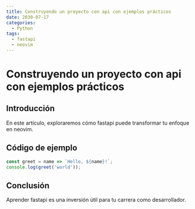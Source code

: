 ```yaml
---
title: Construyendo un proyecto con api con ejemplos prácticos
date: 2030-07-17
categories:
  - Python
tags:
  - fastapi
  - neovim
---
```


# Construyendo un proyecto con api con ejemplos prácticos

## Introducción

En este artículo, exploraremos cómo fastapi puede transformar tu enfoque en neovim.

## Código de ejemplo

```javascript
const greet = name => `Hello, ${name}!`;
console.log(greet('world'));
```

## Conclusión

Aprender fastapi es una inversión útil para tu carrera como desarrollador.